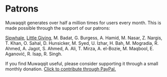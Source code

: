 # Patrons

Muwaqqit generates over half a million times for users every month. This is made possible through the support of our patrons:

[Sipwhale](https://www.sipwhale.com), [Little Giving](https://www.littlegiving.org), M. Badat, G. Burgess, A. Hamid, M. Nasar, Z. Nargis, T. Khan, O. Sahal, D. Hunsicker, M. Syed, U. Izhar, H. Bah, M. Mogradia, R. Ahmed, A. Jagot, S. Ahmed, A. Ali, T. Mirza, A. el-Bozie, M. Maqbool, E. Aganović, R. Isap, R. Singh.

<note :label="false">If you find Muwaqqit useful, please consider supporting it through a small monthly donation. [Click to contribute through PayPal.](https://www.paypal.com/cgi-bin/webscr?cmd=_donations&business=contact@muwaqqit.com&currency_code=GBP)</note>
